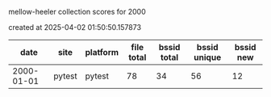 mellow-heeler collection scores for 2000

created at 2025-04-02 01:50:50.157873

|date|site|platform|file total|bssid total|bssid unique|bssid new|
|--|--|--|--|--|--|--|
|2000-01-01|pytest|pytest|78|34|56|12|
